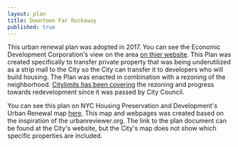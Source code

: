 ```yaml
---
layout: plan
title: Downtown Far Rockaway
published: true
---
```


This urban renewal plan was adopted in 2017. You can see the Economic Development Corporation's view on the area [on thier website](https://www.nycedc.com/project/downtown-far-rockaway). This Plan was created specifically to transfer private property that was being underutilized as a strip mall to the City so the City can transfer it to developers who will build housing. The Plan was enacted in combination with a rezoning of the neighborhood. [Citylimits has been covering](https://citylimits.org/2018/07/18/first-signs-of-progress-after-far-rockaway-rezoning/) the rezoning and progress towards redevelopment since it was passed by City Council.

You can see this plan on NYC Housing Preservation and Development's Urban Renewal map [here](https://www1.nyc.gov/site/hpd/community/urban-renewal-plans/downtown-far-rockaway.page). This map and webpages was created based on the inspiration of the urbanreviewer.org. The link to the plan document can be found at the City's website, but the City's map does not show which specific properties are included.
